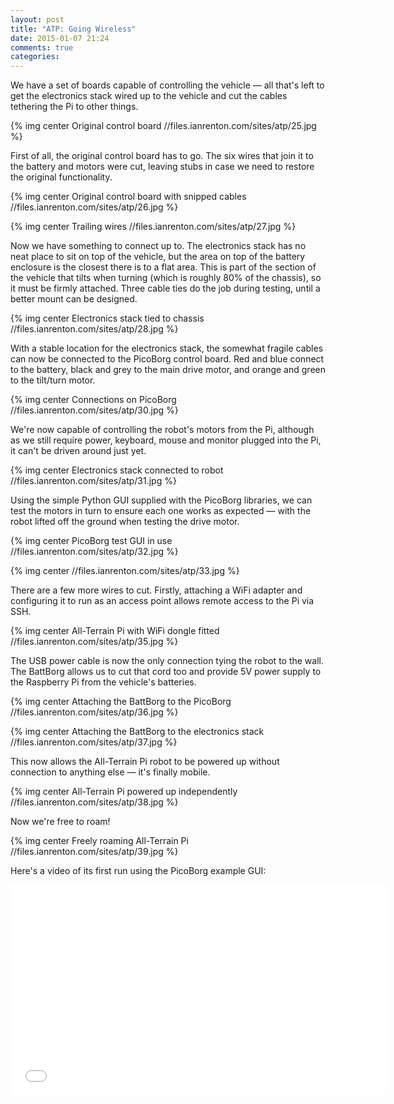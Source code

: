 ```yaml
---
layout: post
title: "ATP: Going Wireless"
date: 2015-01-07 21:24
comments: true
categories: 
---
```


We have a set of boards capable of controlling the vehicle &mdash; all that's left to get the electronics stack wired up to the vehicle and cut the cables tethering the Pi to other things.

{% img center Original control board //files.ianrenton.com/sites/atp/25.jpg %}

First of all, the original control board has to go. The six wires that join it to the battery and motors were cut, leaving stubs in case we need to restore the original functionality.

{% img center Original control board with snipped cables //files.ianrenton.com/sites/atp/26.jpg %}

{% img center Trailing wires //files.ianrenton.com/sites/atp/27.jpg %}

Now we have something to connect up to.  The electronics stack has no neat place to sit on top of the vehicle, but the area on top of the battery enclosure is the closest there is to a flat area. This is part of the section of the vehicle that tilts when turning (which is roughly 80% of the chassis), so it must be firmly attached. Three cable ties do the job during testing, until a better mount can be designed.

{% img center Electronics stack tied to chassis //files.ianrenton.com/sites/atp/28.jpg %}

With a stable location for the electronics stack, the somewhat fragile cables can now be connected to the PicoBorg control board. Red and blue connect to the battery, black and grey to the main drive motor, and orange and green to the tilt/turn motor.

{% img center Connections on PicoBorg //files.ianrenton.com/sites/atp/30.jpg %}

We're now capable of controlling the robot's motors from the Pi, although as we still require power, keyboard, mouse and monitor plugged into the Pi, it can't be driven around just yet.

{% img center Electronics stack connected to robot //files.ianrenton.com/sites/atp/31.jpg %}

Using the simple Python GUI supplied with the PicoBorg libraries, we can test the motors in turn to ensure each one works as expected &mdash; with the robot lifted off the ground when testing the drive motor.

{% img center PicoBorg test GUI in use //files.ianrenton.com/sites/atp/32.jpg %}

{% img center //files.ianrenton.com/sites/atp/33.jpg %}

There are a few more wires to cut. Firstly, attaching a WiFi adapter and configuring it to run as an access point allows remote access to the Pi via SSH.

{% img center All-Terrain Pi with WiFi dongle fitted //files.ianrenton.com/sites/atp/35.jpg %}

The USB power cable is now the only connection tying the robot to the wall. The BattBorg allows us to cut that cord too and provide 5V power supply to the Raspberry Pi from the vehicle's batteries.

{% img center Attaching the BattBorg to the PicoBorg //files.ianrenton.com/sites/atp/36.jpg %}

{% img center Attaching the BattBorg to the electronics stack //files.ianrenton.com/sites/atp/37.jpg %}

This now allows the All-Terrain Pi robot to be powered up without connection to anything else &mdash; it's finally mobile.

{% img center All-Terrain Pi powered up independently //files.ianrenton.com/sites/atp/38.jpg %}

Now we're free to roam!

{% img center Freely roaming All-Terrain Pi //files.ianrenton.com/sites/atp/39.jpg %}

Here's a video of its first run using the PicoBorg example GUI:

<iframe src="//player.vimeo.com/video/116202120" width="600" height="337" frameborder="0" webkitallowfullscreen mozallowfullscreen allowfullscreen></iframe>
